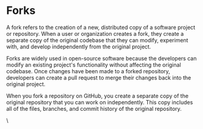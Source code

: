 # Forks

A fork refers to the creation of a new, distributed copy of a software project or repository. When a user or organization creates a fork, they create a separate copy of the original codebase that they can modify, experiment with, and develop independently from the original project.

Forks are widely used in open-source software because the developers can modify an existing project's functionality without affecting the original codebase. Once changes have been made to a forked repository, developers can create a pull request to merge their changes back into the original project.

When you fork a repository on GitHub, you create a separate copy of the original repository that you can work on independently. This copy includes all of the files, branches, and commit history of the original repository.





\
